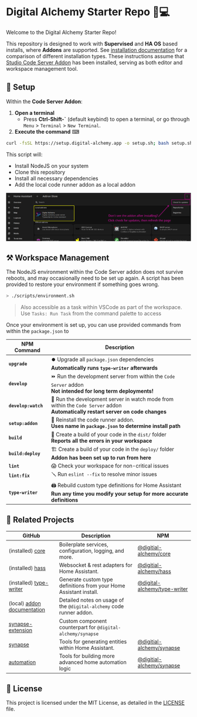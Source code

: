 # Digital Alchemy Starter Repo 🏡💻

Welcome to the Digital Alchemy Starter Repo!

This repository is designed to work with **Supervised** and **HA OS** based installs, where **Addons** are supported. See [installation documentation](https://www.home-assistant.io/installation/#advanced-installation-methods) for a comparison of different installation types. These instructions assume that [Studio Code Server Addon](https://github.com/hassio-addons/addon-vscode) has been installed, serving as both editor and workspace management tool.

## 🚀 Setup

Within the **Code Server Addon**:

1. **Open a terminal**
   - Press **Ctrl-Shift-\`** (default keybind) to open a terminal, or go through `Menu` > `Terminal` > `New Terminal`.
2. **Execute the command** ⌨
```bash
curl -fsSL https://setup.digital-alchemy.app -o setup.sh; bash setup.sh
```
This script will:
- Install NodeJS on your system
- Clone this repository
- Install all necessary dependencies
- Add the local code runner addon as a local addon

![img](./docs/addon.png)

## ⚒️ Workspace Management

The NodeJS environment within the Code Server addon does not survive reboots, and may occasionally need to be set up again. A script has been provided to restore your environment if something goes wrong.
```bash
> ./scripts/environment.sh
```
> Also accessible as a task within VSCode as part of the workspace. Use `Tasks: Run Task` from the command palette to access

Once your environment is set up, you can use provided commands from within the `package.json` to

| NPM Command | Description |
| ---- | ---- |
| **`upgrade`** | ⏺️ Upgrade all `package.json` dependencies<br>**Automatically runs `type-writer` afterwards** |
| **`develop`** | ⏩ Run the development server from within the `Code Server` addon<br>**Not intended for long term deployments!** |
| **`develop:watch`** | 👀 Run the development server in watch mode from within the `Code Server` addon<br>**Automatically restart server on code changes** |
| **`setup:addon`** | 🔁 Reinstall the code runner addon. <br>**Uses name in `package.json` to determine install path** |
| **`build`** | 🔨 Create a build of your code in the `dist/` folder<br>**Reports all the errors in your workspace** |
| **`build:deploy`** | 🏗️ Create a build of your code in the `deploy/` folder<br>**Addon has been set up to run from here** |
| **`lint`** | 😱 Check your workspace for non-critical issues |
| **`lint:fix`** | 🪛 Run `eslint --fix` to resolve minor issues |
| **`type-writer`** | 🖨️ Rebuild custom type definitions for Home Assistant<br>**Run any time you modify your setup for more accurate definitions** |
## 🤝 Related Projects

| GitHub                                                                       | Description                                                          | NPM                                                                                     |
| ---------------------------------------------------------------------------- | -------------------------------------------------------------------- | --------------------------------------------------------------------------------------- |
| (installed) [core](https://github.com/Digital-Alchemy-TS/core)               | Boilerplate services, configuration, logging, and more.              | [@digitial-alchemy/core](https://www.npmjs.com/package/@digital-alchemy/core)           |
| (installed) [hass](https://github.com/Digital-Alchemy-TS/hass)               | Websocket & rest adapters for Home Assistant.                        | [@digitial-alchemy/hass](https://www.npmjs.com/package/@digital-alchemy/hass)           |
| (installed) [type-writer](https://github.com/Digital-Alchemy-TS/terminal)    | Generate custom type definitions from your Home Assistant install.   | [@digital-alchemy/type-writer](https://www.npmjs.com/package/@digital-alchemy/terminal) |
| (local) [addon documentation](./addon/README.md)                             | Detailed notes on usage of the `@digital-alchemy` code runner addon. |                                                                                         |
| [synapse-extension](https://github.com/Digital-Alchemy-TS/synapse-extension) | Custom component counterpart for `@digital-alchemy/synapse`          |                                                                                         |
| [synapse](https://github.com/Digital-Alchemy-TS/synapse)                     | Tools for generating entities within Home Assistant.                 | [@digitial-alchemy/synapse](https://www.npmjs.com/package/@digital-alchemy/synapse)     |
| [automation](https://github.com/Digital-Alchemy-TS/automation)               | Tools for building more advanced home automation logic               | [@digitial-alchemy/synapse](https://www.npmjs.com/package/@digital-alchemy/automation)  |

## 📄 License

This project is licensed under the MIT License, as detailed in the [LICENSE](./LICENSE) file.
